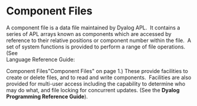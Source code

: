 # Component Files

A component file is a data file maintained by Dyalog APL.  It contains a series of APL arrays known as components which are accessed by reference to their relative positions or component number within the file.  A set of system functions is provided to perform a range of file operations. (See  
Language Reference Guide: 

Component Files"Component Files" on page 1.) These provide facilities to create or delete files, and to read and write components.  Facilities are also provided for multi-user access including the capability to determine who may do what, and file locking for concurrent updates. (See the **Dyalog Programming Reference Guide**).

